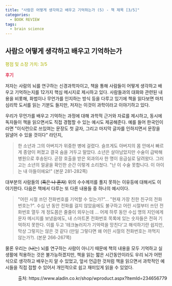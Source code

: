 ```yaml
---
title: "사람은 어떻게 생각하고 배우고 기억하는가 (5) - 책 제목 [3/5]"
categories:
  - BOOK REVIEW
tags:
  - brain science
---
```


## 사람으 어떻게 생각하고 배우고 기억하는가

<span style="color:#AEB404">평점 및 소장 가치: 3/5</span>

<span style="color:#E03050"><b>후기</b></span>

저자는 사람의 뇌를 연구하는 신경과학자이고, 책을 통해 사람들이 어떻게 생각하고 배우고 기억하는지를 12가지 핵심 메시지로 제시하고 있다. 사람들과의 대화와 관련된 내용을 비롯해, 화법이나 무언가를 인지하는 방식 등을 다루고 있기에 책을 읽다보면 마치 심리학 도서를 읽는 기분도 들지만, 저자는 이것이 과학이라고 이야기하고 있다.

우리가 무언가를 배우고 기억하는 과정에 대해 과학적 근거와 자료를 제시하고, 동시에 독자들이 책을 읽으면서도 직접 경험할 수 있는 예시도 제공해준다. 예를 들어 한국인이라면 "이식런으로 쓰있여는 문장도 첫 글자, 그리고 마지막 글자를 인하지면서 문장을 읽낼어 수 있을 것이다" 라던지, 

>한 소년과 그의 아버지가 위중한 병에 걸렸다. 슬프게도 아버지의 몸 안에서 빠르게 종양이 퍼졌고 결국 숨을 거두고 말았다. 소년은 살아남았지만 수술이 급박해 병원으로 후송된다. 곧장 호출을 받은 외과의사 한 명이 응급실로 달려왔다. 그러고는 소년의 얼굴을 확인한 순간 이렇게 소리쳤다. "난 이 수술 못합니다. 이 아이는 내 아들이에요!"
(본문 281-282쪽)

대부분의 사람들의 (~~혹은 나 혼자~~) 위의 수수께끼를 풀지 못하는 이유등에 대해서도 이야기한다. 다음은 책에서 다루는 또 다른 내용들 중 하나의 예시이다.

>"어린 시절 쓰던 전화번호를 기억할 수 있는가?"... "현재 가장 친한 친구의 전화번호는?". 수십 년 동안 전화를 걸지 않았음에도 불구하고 어린 시절부터 쓰던 전화번호 열두 개 정도쯤은 줄줄이 외우는데 ... 어제 하루 동안 수십 명의 지인에게 문자 메시지를 보냈음에도, 내 스마트폰 전화번호 목록에 있는 숫자들은 전혀 기억하지 못한다. 이를 두고 '테크놀러지가 기억력을 망친다'고 해석하기란 쉽지만, 막상 그렇지는 않은 것 같다 (만일 그렇다면 왜 어린 시절의 전화번호는 까먹지 않는가?).
(본문 266-267쪽)

물론 우리는 (~~나는~~) 뇌를 연구하는 사람이 아니기 때문에 책의 내용을 모두 기억하고 실생활에 적용하는 것은 불가능하겠지만, 책을 읽는 짧은 시간동안이라도 우리 뇌가 어떤 식으로 생각하고 배우는지 알 수 있었고, 앞서 언급한 것처럼 책을 읽으면서 과학적인 예시들을 직접 접할 수 있어서 개인적으로 쉽고 재미있게 읽을 수 있었다.

<figure style="width: 100%">
  <img src="{{ site.url }}{{ site.baseurl }}/assets/images/book5.png" alt="">
  <figcaption>출처: https://www.aladin.co.kr/shop/wproduct.aspx?ItemId=234656779</figcaption>
</figure>